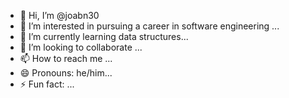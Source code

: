 - 👋 Hi, I’m @joabn30
- 👀 I’m interested in pursuing a career in software engineering ...
- 🌱 I’m currently learning data structures...
- 💞️ I’m looking to collaborate  ...
- 📫 How to reach me ...
- 😄 Pronouns: he/him...
- ⚡ Fun fact: ...

<!---
joabn30/joabn30 is a ✨ special ✨ repository because its `README.md` (this file) appears on your GitHub profile.
You can click the Preview link to take a look at your changes.
--->

